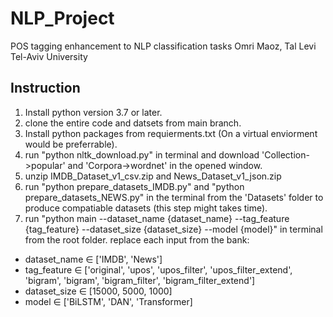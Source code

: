 # NLP_Project

POS tagging enhancement to NLP classification tasks
Omri Maoz, Tal Levi
Tel-Aviv University

## Instruction

1. Install python version 3.7 or later.
2. clone the entire code and datsets from main branch.
3. Install python packages from requierments.txt (On a virtual enviorment would be preferrable).
4. run "python nltk_download.py" in terminal and download 'Collection->popular' and 'Corpora->wordnet' in the opened window.
5. unzip IMDB_Dataset_v1_csv.zip and News_Dataset_v1_json.zip 
6. run "python prepare_datasets_IMDB.py" and "python prepare_datasets_NEWS.py" in the terminal from the 'Datasets' folder to produce compatiable datasets  (this step might takes time).
7. run "python main --dataset_name {dataset_name} --tag_feature {tag_feature} --dataset_size {dataset_size} --model {model}" in terminal from the root folder. replace each input from the bank:
- dataset_name ∈ ['IMDB', 'News']
- tag_feature ∈ ['original', 'upos', 'upos_filter', 'upos_filter_extend', 'bigram', 'bigram', 'bigram_filter', 'bigram_filter_extend']
- dataset_size ∈ [15000, 5000, 1000]
- model ∈ ['BiLSTM', 'DAN', 'Transformer]
